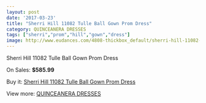 ```yaml
---
layout: post
date: '2017-03-23'
title: "Sherri Hill 11082 Tulle Ball Gown Prom Dress"
category: QUINCEANERA DRESSES
tags: ["sherri","prom","hill","gown","dress"]
image: http://www.eudances.com/4808-thickbox_default/sherri-hill-11082-tulle-ball-gown-prom-dress.jpg
---
```

Sherri Hill 11082 Tulle Ball Gown Prom Dress

On Sales: **$585.99**
<a href="https://www.eudances.com/en/quinceanera-dresses/1625-sherri-hill-11082-tulle-ball-gown-prom-dress.html"><amp-img layout="responsive" width="600" height="600" src="//www.eudances.com/4808-thickbox_default/sherri-hill-11082-tulle-ball-gown-prom-dress.jpg" alt="Sherri Hill 11082 Tulle Ball Gown Prom Dress 0" /></a>
<a href="https://www.eudances.com/en/quinceanera-dresses/1625-sherri-hill-11082-tulle-ball-gown-prom-dress.html"><amp-img layout="responsive" width="600" height="600" src="//www.eudances.com/4809-thickbox_default/sherri-hill-11082-tulle-ball-gown-prom-dress.jpg" alt="Sherri Hill 11082 Tulle Ball Gown Prom Dress 1" /></a>
<a href="https://www.eudances.com/en/quinceanera-dresses/1625-sherri-hill-11082-tulle-ball-gown-prom-dress.html"><amp-img layout="responsive" width="600" height="600" src="//www.eudances.com/4810-thickbox_default/sherri-hill-11082-tulle-ball-gown-prom-dress.jpg" alt="Sherri Hill 11082 Tulle Ball Gown Prom Dress 2" /></a>
<a href="https://www.eudances.com/en/quinceanera-dresses/1625-sherri-hill-11082-tulle-ball-gown-prom-dress.html"><amp-img layout="responsive" width="600" height="600" src="//www.eudances.com/4811-thickbox_default/sherri-hill-11082-tulle-ball-gown-prom-dress.jpg" alt="Sherri Hill 11082 Tulle Ball Gown Prom Dress 3" /></a>
<a href="https://www.eudances.com/en/quinceanera-dresses/1625-sherri-hill-11082-tulle-ball-gown-prom-dress.html"><amp-img layout="responsive" width="600" height="600" src="//www.eudances.com/4812-thickbox_default/sherri-hill-11082-tulle-ball-gown-prom-dress.jpg" alt="Sherri Hill 11082 Tulle Ball Gown Prom Dress 4" /></a>

Buy it: [Sherri Hill 11082 Tulle Ball Gown Prom Dress](https://www.eudances.com/en/quinceanera-dresses/1625-sherri-hill-11082-tulle-ball-gown-prom-dress.html "Sherri Hill 11082 Tulle Ball Gown Prom Dress")

View more: [QUINCEANERA DRESSES](https://www.eudances.com/en/17-quinceanera-dresses "QUINCEANERA DRESSES")